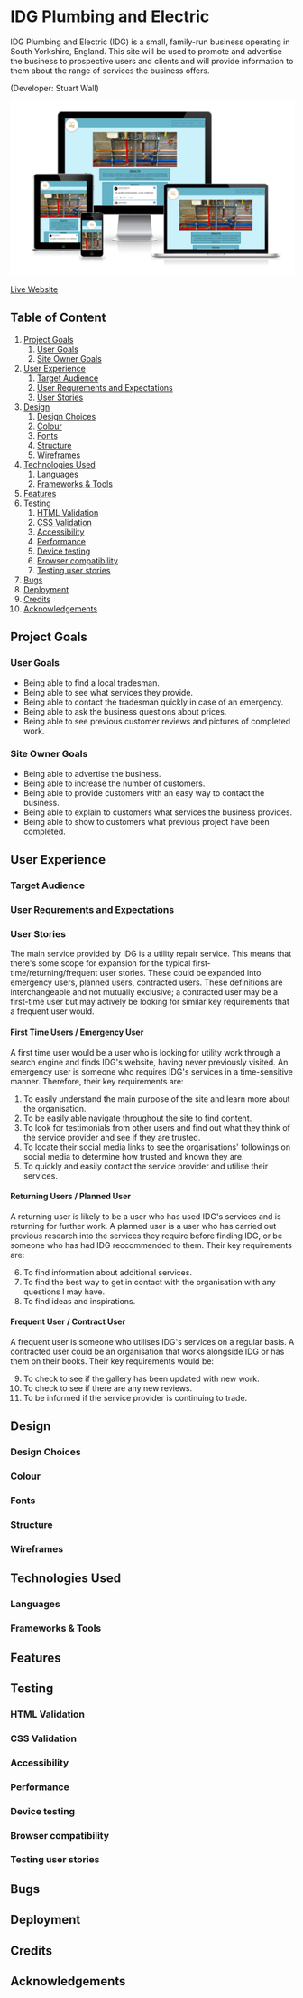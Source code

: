 # IDG Plumbing and Electric

IDG Plumbing and Electric (IDG) is a small, family-run business operating in South Yorkshire, England.
This site will be used to promote and advertise the business to prospective users and clients and will provide information to them about the range of services the business offers.

(Developer: Stuart Wall)

![Responsive Images](docs/am-i-responsive.png)

[Live Website](https://clinelly.github.io/CI_PP1_IDG/)

## Table of Content

1. [Project Goals](#project-goals)
    1. [User Goals](#user-goals)
    2. [Site Owner Goals](#site-owner-goals)
2. [User Experience](#user-experience)
    1. [Target Audience](#target-audience)
    2. [User Requrements and Expectations](#user-requrements-and-expectations)
    3. [User Stories](#user-stories)
3. [Design](#design)
    1. [Design Choices](#design-choices)
    2. [Colour](#colours)
    3. [Fonts](#fonts)
    4. [Structure](#structure)
    5. [Wireframes](#wireframes)
4. [Technologies Used](#technologies-used)
    1. [Languages](#languages)
    2. [Frameworks & Tools](#frameworks-&-tools)
5. [Features](#features)
6. [Testing](#validation)
    1. [HTML Validation](#HTML-validation)
    2. [CSS Validation](#CSS-validation)
    3. [Accessibility](#accessibility)
    4. [Performance](#performance)
    5. [Device testing](#performing-tests-on-various-devices)
    6. [Browser compatibility](#browser-compatability)
    7. [Testing user stories](#testing-user-stories)
8. [Bugs](#Bugs)
9. [Deployment](#deployment)
10. [Credits](#credits)
11. [Acknowledgements](#acknowledgements)

## Project Goals

### User Goals
- Being able to find a local tradesman.
- Being able to see what services they provide.
- Being able to contact the tradesman quickly in case of an emergency.
- Being able to ask the business questions about prices. 
- Being able to see previous customer reviews and pictures of completed work.

### Site Owner Goals
- Being able to advertise the business.
- Being able to increase the number of customers.
- Being able to provide customers with an easy way to contact the business.
- Being able to explain to customers what services the business provides.
- Being able to show to customers what previous project have been completed.

## User Experience

### Target Audience 

### User Requrements and Expectations

### User Stories
The main service provided by IDG is a utility repair service. This means that there's some scope for expansion for the typical first-time/returning/frequent user stories. These could be expanded into emergency users, planned users, contracted users. These definitions are interchangeable and not mutually exclusive; a contracted user may be a first-time user but may actively be looking for similar key requirements that a frequent user would.
 
#### First Time Users / Emergency User
 
A first time user would be a user who is looking for utility work through a search engine and finds IDG's website, having never previously visited. An emergency user is someone who requires IDG's services in a time-sensitive manner. Therefore, their key requirements are:
 
1. To easily understand the main purpose of the site and learn more about the organisation.
2. To be easily able navigate throughout the site to find content.
3. To look for testimonials from other users and find out what they think of the service provider and see if they are trusted.
4. To locate their social media links to see the organisations' followings on social media to determine how trusted and known they are.
5. To quickly and easily contact the service provider and utilise their services.
 
#### Returning Users / Planned User
 
A returning user is likely to be a user who has used IDG's services and is returning for further work. A planned user is a user who has carried out previous research into the services they require before finding IDG, or be someone who has had IDG reccommended to them. Their key requirements are:

6. To find information about additional services.
7. To find the best way to get in contact with the organisation with any questions I may have.
8. To find ideas and inspirations.
 
#### Frequent User / Contract User
 
A frequent user is someone who utilises IDG's services on a regular basis. A contracted user could be an organisation that works alongside IDG or has them on their books. Their key requirements would be:

9. To check to see if the gallery has been updated with new work.
10. To check to see if there are any new reviews.
11. To be informed if the service provider is continuing to trade.


## Design

### Design Choices
### Colour
### Fonts
### Structure
### Wireframes

## Technologies Used

### Languages
### Frameworks & Tools

## Features

## Testing

### HTML Validation
### CSS Validation
### Accessibility
### Performance
### Device testing
### Browser compatibility
### Testing user stories

## Bugs

## Deployment

## Credits

## Acknowledgements